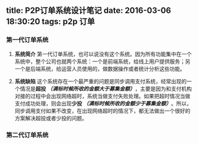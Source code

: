 title: P2P订单系统设计笔记
date: 2016-03-06 18:30:20
tags: p2p 订单
---
### 第一代订单系统

1. **系统简介**
第一代订单系统，也可以说没有这个系统。因为所有功能集中在一个系统中，整个公司也就两个系统：一个是前端系统，给线上用户提供服务；另一个是后端系统，给运营人员使用的，做数据操作或者统计分析这些功能。

2. **系统缺陷**
这个系统存在一个最严重的问题是同步调用支付系统，经常出现的一个情况是**超投** ***（满标时候所收的金额大于募集金额）***，主要是因为和支付机构对接的过程中会出现网络超时，系统当做支付失败处理。如果把超时情况当做支付成功处理，则会出现**少投** ***（满标时候所收的金额少于募集金额）***。所以，同步调用支付如果不改变，在出现网络超时的情况下，都无法做出一个很好的方案解决超投或者少投的问题。

### 第二代订单系统





